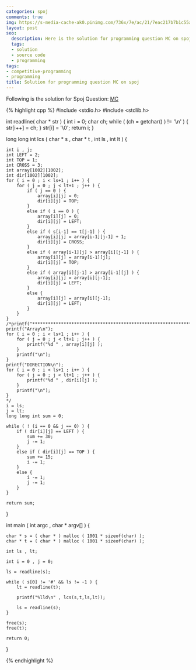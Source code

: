 ```yaml
---
categories: spoj
comments: true
img: https://s-media-cache-ak0.pinimg.com/736x/7e/ac/21/7eac217b7b1c55ab7fd56758e4e181be.jpg
layout: post
seo:
  description: Here is the solution for programming question MC on spoj
  tags:
  - solution
  - source code
  - programming
tags:
- competitive-programming
- programming
title: Solution for programming question MC on spoj
---
```


Following is the solution for Spoj Question: [MC](http://www.spoj.com/problems/MC/)

{% highlight cpp %}
#include <stdio.h>
#include <stdlib.h>

int readline( char * str ) {
	int i = 0;
	char ch;
	while ( (ch = getchar() ) != '\n' ) {
		str[i++] = ch;
	}
	str[i] = '\0';
	return i;
}

long long int lcs ( char * s , char * t , int ls , int lt ) {

	int i , j;
	int LEFT = 2;
	int TOP = 1;
	int CROSS = 3;
	int array[1002][1002];
	int dir[1002][1002];
	for ( i = 0 ; i < ls+1 ; i++ ) {
		for ( j = 0 ; j < lt+1 ; j++ ) {
			if ( j == 0 ) {
				array[i][j] = 0;
				dir[i][j] = TOP;
			}
			else if ( i == 0 ) {
				array[i][j] = 0;
				dir[i][j] = LEFT;
			}
			else if ( s[i-1] == t[j-1] ) {
				array[i][j] = array[i-1][j-1] + 1;
				dir[i][j] = CROSS;
			}
			else if ( array[i-1][j] > array[i][j-1] ) {
				array[i][j] = array[i-1][j];
				dir[i][j] = TOP;
			}
			else if ( array[i][j-1] > array[i-1][j] ) {
				array[i][j] = array[i][j-1];
				dir[i][j] = LEFT;
			}
			else {
				array[i][j] = array[i][j-1];
				dir[i][j] = LEFT;
			}
		}
	}
	/*printf("***************************************************************\n");
	printf("Array\n");
	for ( i = 0 ; i < ls+1 ; i++ ) {
		for ( j = 0 ; j < lt+1 ; j++ ) {
			printf("%d " , array[i][j] );
		}
		printf("\n");
	}
	printf("DIRECTION\n");
	for ( i = 0 ; i < ls+1 ; i++ ) {
		for ( j = 0 ; j < lt+1 ; j++ ) {
			printf("%d " , dir[i][j] );
		}
		printf("\n");
	}
	*/
	i = ls;
	j = lt;
	long long int sum = 0;

	while ( ! (i == 0 && j == 0) ) {
		if ( dir[i][j] == LEFT ) {
			sum += 30;
			j -= 1;
		}
		else if ( dir[i][j] == TOP ) {
			sum += 15;
			i -= 1;
		}
		else {
			i -= 1;
			j -= 1;
		}
	}

	return sum;
}

int main ( int argc , char * argv[] ) {

	char * s = ( char * ) malloc ( 1001 * sizeof(char) );
	char * t = ( char * ) malloc ( 1001 * sizeof(char) );

	int ls , lt;

	int i = 0 , j = 0;

	ls = readline(s);

	while ( s[0] != '#' && ls != -1 ) {
		lt = readline(t);

		printf("%lld\n" , lcs(s,t,ls,lt));

		ls = readline(s);
	}

	free(s);
	free(t);

	return 0;
}

{% endhighlight %}